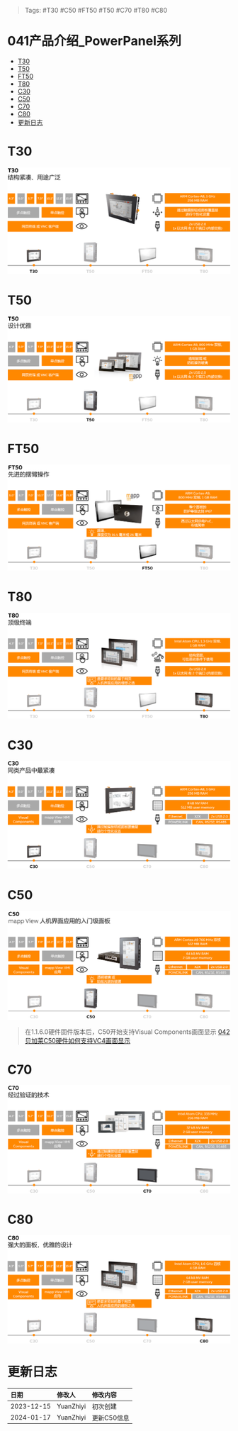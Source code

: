 > Tags: #T30 #C50 #FT50 #T50 #C70 #T80 #C80

# 041产品介绍_PowerPanel系列

- [T30](#T30)
- [T50](#T50)
- [FT50](#FT50)
- [T80](#T80)
- [C30](#C30)
- [C50](#C50)
- [C70](#C70)
- [C80](#C80)
- [更新日志](#%E6%9B%B4%E6%96%B0%E6%97%A5%E5%BF%97)

# T30

![](FILES/041产品介绍_PowerPanel系列/image-20231215151706587.png)

# T50

![](FILES/041产品介绍_PowerPanel系列/image-20231215151803901.png)

# FT50

![](FILES/041产品介绍_PowerPanel系列/image-20231215151825653.png)

# T80

![](FILES/041产品介绍_PowerPanel系列/image-20231215151848133.png)

# C30

![](FILES/041产品介绍_PowerPanel系列/image-20231215151918790.png)

# C50

![](FILES/041产品介绍_PowerPanel系列/image-20240117134106567.png)

> 在1.1.6.0硬件固件版本后，C50开始支持Visual Components画面显示
> [042贝加莱C50硬件如何支持VC4画面显示](042贝加莱C50硬件如何支持VC4画面显示.md)

# C70

![](FILES/041产品介绍_PowerPanel系列/image-20231215152014989.png)

# C80

![](FILES/041产品介绍_PowerPanel系列/image-20231215152041519.png)

# 更新日志

| 日期 | 修改人 | 修改内容 |
| :--- | :--- | :--- |
| 2023-12-15 | YuanZhiyi | 初次创建 |
| 2024-01-17 | YuanZhiyi | 更新C50信息 |

